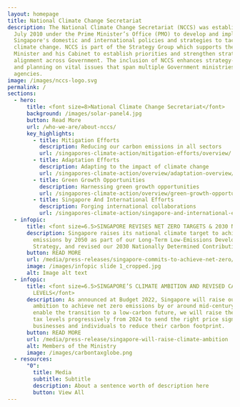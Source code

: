 ```yaml
---
layout: homepage
title: National Climate Change Secretariat
description: The National Climate Change Secretariat (NCCS) was established on 1
  July 2010 under the Prime Minister’s Office (PMO) to develop and implement
  Singapore's domestic and international policies and strategies to tackle
  climate change. NCCS is part of the Strategy Group which supports the Prime
  Minister and his Cabinet to establish priorities and strengthen strategic
  alignment across Government. The inclusion of NCCS enhances strategy-making
  and planning on vital issues that span multiple Government ministries and
  agencies.
image: /images/nccs-logo.svg
permalink: /
sections:
  - hero:
      title: <font size=8>National Climate Change Secretariat</font>
      background: /images/solar-panel4.jpg
      button: Read More
      url: /who-we-are/about-nccs/
      key_highlights:
        - title: Mitigation Efforts
          description: Reducing our carbon emissions in all sectors
          url: /singapores-climate-action/mitigation-efforts/overview/
        - title: Adaptation Efforts
          description: Adapting to the impact of climate change
          url: /singapores-climate-action/overview/adaptation-overview/
        - title: Green Growth Opportunities
          description: Harnessing green growth opportunities
          url: /singapores-climate-action/overview/green-growth-opportunities/
        - title: Singapore And International Efforts
          description: Forging international collaborations
          url: /singapores-climate-action/singapore-and-international-efforts/
  - infopic:
      title: <font size=6.5>SINGAPORE REVISES NET ZERO TARGETS & 2030 NDC</font>
      description: Singapore raises its national climate target to achieve net zero
        emissions by 2050 as part of our Long-Term Low-Emissions Development
        Strategy, and revised our 2030 Nationally Determined Contribution (NDC).
      button: READ MORE
      url: /media/press-releases/singapore-commits-to-achieve-net-zero/
      image: /images/infopic slide 1_cropped.jpg
      alt: Image alt text
  - infopic:
      title: <font size=6.5>SINGAPORE’S CLIMATE AMBITION AND REVISED CARBON TAX
        LEVELS</font>
      description: As announced at Budget 2022, Singapore will raise our climate
        ambition to achieve net zero emissions by or around mid-century. To
        enable the transition to a low-carbon future, we will raise the carbon
        tax levels progressively from 2024 to send the right price signal to
        businesses and individuals to reduce their carbon footprint.
      button: READ MORE
      url: /media/press-release/singapore-will-raise-climate-ambition
      alt: Members of the Ministry
      image: /images/carbontaxglobe.png
  - resources:
      "0":
        title: Media
        subtitle: Subtitle
        description: About a sentence worth of description here
        button: View All
---
```


